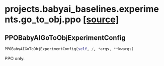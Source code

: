 # projects.babyai_baselines.experiments.go_to_obj.ppo [[source]](https://github.com/allenai/allenact/tree/master/projects/babyai_baselines/experiments/go_to_obj/ppo.py)

## PPOBabyAIGoToObjExperimentConfig
```python
PPOBabyAIGoToObjExperimentConfig(self, /, *args, **kwargs)
```
PPO only.
